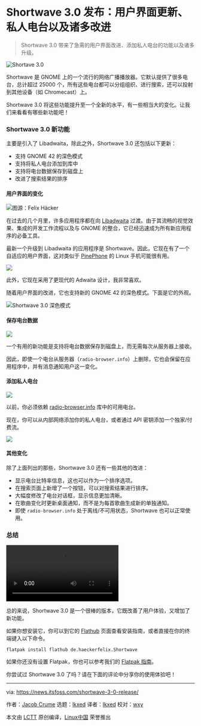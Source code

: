 [#]: subject: "Shortwave 3.0 is Here With UI Upgrades, Private Stations, and More Improvements"
[#]: via: "https://news.itsfoss.com/shortwave-3-0-release/"
[#]: author: "Jacob Crume https://news.itsfoss.com/author/jacob/"
[#]: collector: "lkxed"
[#]: translator: "lkxed"
[#]: reviewer: "wxy"
[#]: publisher: "wxy"
[#]: url: "https://linux.cn/article-14528-1.html"

Shortwave 3.0 发布：用户界面更新、私人电台以及诸多改进
======

> Shortwave 3.0 带来了急需的用户界面改进、添加私人电台的功能以及诸多升级。

![Shortave 3.0][1]

Shortwave 是 GNOME 上的一个流行的网络广播播放器。它默认提供了很多电台，总计超过 25000 个，所有这些电台都可以分组组织、进行搜索，还可以投射到其他设备（如 Chromecast）上。

Shortwave 3.0 将这些功能提升至一个全新的水平，有一些相当大的变化。让我们来看看有哪些新功能吧！

### Shortwave 3.0 新功能

主要是引入了 Libadwaita，除此之外，Shortwave 3.0 还包括以下更新：

* 支持 GNOME 42 的深色模式
* 支持将私人电台添加到库中
* 支持将电台数据保存到磁盘上
* 改进了搜索结果的排序

#### 用户界面的变化

![图源：Felix Häcker][2]

在过去的几个月里，许多应用程序都在向 [Libadwaita][3] 过渡。由于其流畅的视觉效果、集成的开发工作流程以及与 GNOME 的整合，它已经迅速成为所有新应用程序的必备工具。

最新一个升级到 Libadwaita 的应用程序是 Shortwave。因此，它现在有了一个自适应的用户界面，这对类似于 [PinePhone][4] 的 Linux 手机可能很有用。

![][5]

此外，它现在采用了更现代的 Adwaita 设计，我非常喜欢。

随着用户界面的改进，它也支持新的 GNOME 42 的深色模式。下面是它的外观。

![Shortwave 3.0 深色模式][6]

#### 保存电台数据

![][7]

一个有用的新功能是支持将电台数据保存到磁盘上，而无需每次从服务器上接收。

因此，即使一个电台从服务器（`radio-browser.info`）上删除，它也会保留在应用程序中，并有消息通知用户这一变化。

#### 添加私人电台

![][8]

以前，你必须依赖 [radio-browser.info][9] 库中的可用电台。

现在，你可以从内部网络添加你的私人电台，或者通过 API 密钥添加一个独家/付费流。

![][10]

#### 其他变化

除了上面列出的那些，Shortwave 3.0 还有一些其他的改进：

* 显示电台比特率信息，这也可以作为一个排序选项。
* 在搜索页面上新增了一个按钮，可以对搜索结果进行排序。
* 大幅度修改了电台对话框，显示信息更加清晰。
* 在歌曲变化时更新桌面通知，而不是为每首歌曲生成新的单独通知。
* 即使 `radio-browser.info` 处于离线/不可用状态，Shortwave 也可以正常使用。

### 总结

![][11]

总的来说，Shortwave 3.0 是一个很棒的版本，它既改善了用户体验，又增加了新功能。

如果你想安装它，你可以到它的 [Flathub][12] 页面查看安装指南，或者直接在你的终端键入以下命令。

```
flatpak install flathub de.haeckerfelix.Shortwave
```

如果你还没有设置 Flatpak，你也可以参考我们的 [Flatpak 指南][13]。

你尝试过 Shortwave 3.0 了吗？请在下面的评论中分享你的使用体验吧！

--------------------------------------------------------------------------------

via: https://news.itsfoss.com/shortwave-3-0-release/

作者：[Jacob Crume][a]
选题：[lkxed][b]
译者：[lkxed](https://github.com/lkxed)
校对：[wxy](https://github.com/wxy)

本文由 [LCTT](https://github.com/LCTT/TranslateProject) 原创编译，[Linux中国](https://linux.cn/) 荣誉推出

[a]: https://news.itsfoss.com/author/jacob/
[b]: https://github.com/lkxed
[1]: https://news.itsfoss.com/wp-content/uploads/2022/04/shortwave-3-0.jpg
[2]: https://news.itsfoss.com/wp-content/uploads/2022/04/shortwave3.0.png
[3]: https://news.itsfoss.com/gnome-libadwaita-library/
[4]: https://news.itsfoss.com/pinephone-review/
[5]: https://news.itsfoss.com/wp-content/uploads/2022/04/shortwave-3-responsive.jpg
[6]: https://news.itsfoss.com/wp-content/uploads/2022/04/shortwave-3-dark-mode.jpg
[7]: https://news.itsfoss.com/wp-content/uploads/2022/04/shortwave-station-data.png
[8]: https://news.itsfoss.com/wp-content/uploads/2022/04/shortwave-3-create.png
[9]: https://www.radio-browser.info/
[10]: https://news.itsfoss.com/wp-content/uploads/2022/04/shortwave-3-private-station.png
[11]: https://news.itsfoss.com/wp-content/uploads/2022/04/shortwave-3-0.mp4
[12]: https://flathub.org/
[13]: https://itsfoss.com/flatpak-guide/

